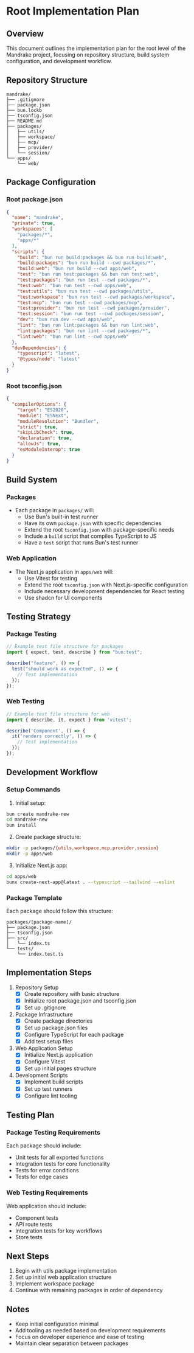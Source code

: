 # Root Implementation Plan

## Overview

This document outlines the implementation plan for the root level of the Mandrake project, focusing on repository structure, build system configuration, and development workflow.

## Repository Structure

```
mandrake/
├── .gitignore
├── package.json
├── bun.lockb
├── tsconfig.json
├── README.md
├── packages/
│   ├── utils/
│   ├── workspace/
│   ├── mcp/
│   ├── provider/
│   └── session/
└── apps/
    └── web/
```

## Package Configuration

### Root package.json

```json
{
  "name": "mandrake",
  "private": true,
  "workspaces": [
    "packages/*",
    "apps/*"
  ],
  "scripts": {
    "build": "bun run build:packages && bun run build:web",
    "build:packages": "bun run build --cwd packages/*",
    "build:web": "bun run build --cwd apps/web",
    "test": "bun run test:packages && bun run test:web",
    "test:packages": "bun run test --cwd packages/*",
    "test:web": "bun run test --cwd apps/web",
    "test:utils": "bun run test --cwd packages/utils",
    "test:workspace": "bun run test --cwd packages/workspace",
    "test:mcp": "bun run test --cwd packages/mcp",
    "test:provider": "bun run test --cwd packages/provider",
    "test:session": "bun run test --cwd packages/session",
    "dev": "bun run dev --cwd apps/web",
    "lint": "bun run lint:packages && bun run lint:web",
    "lint:packages": "bun run lint --cwd packages/*",
    "lint:web": "bun run lint --cwd apps/web"
  },
  "devDependencies": {
    "typescript": "latest",
    "@types/node": "latest"
  }
}
```

### Root tsconfig.json

```json
{
  "compilerOptions": {
    "target": "ES2020",
    "module": "ESNext",
    "moduleResolution": "Bundler",
    "strict": true,
    "skipLibCheck": true,
    "declaration": true,
    "allowJs": true,
    "esModuleInterop": true
  }
}
```

## Build System

### Packages

- Each package in `packages/` will:
  - Use Bun's built-in test runner
  - Have its own `package.json` with specific dependencies
  - Extend the root `tsconfig.json` with package-specific needs
  - Include a `build` script that compiles TypeScript to JS
  - Have a `test` script that runs Bun's test runner

### Web Application

- The Next.js application in `apps/web` will:
  - Use Vitest for testing
  - Extend the root `tsconfig.json` with Next.js-specific configuration
  - Include necessary development dependencies for React testing
  - Use shadcn for UI components

## Testing Strategy

### Package Testing

```typescript
// Example test file structure for packages
import { expect, test, describe } from "bun:test";

describe("feature", () => {
  test("should work as expected", () => {
    // Test implementation
  });
});
```

### Web Testing

```typescript
// Example test file structure for web
import { describe, it, expect } from 'vitest';

describe('Component', () => {
  it('renders correctly', () => {
    // Test implementation
  });
});
```

## Development Workflow

### Setup Commands

1. Initial setup:

```bash
bun create mandrake-new
cd mandrake-new
bun install
```

2. Create package structure:

```bash
mkdir -p packages/{utils,workspace,mcp,provider,session}
mkdir -p apps/web
```

3. Initialize Next.js app:

```bash
cd apps/web
bunx create-next-app@latest . --typescript --tailwind --eslint
```

### Package Template

Each package should follow this structure:

```
packages/[package-name]/
├── package.json
├── tsconfig.json
├── src/
│   └── index.ts
└── tests/
    └── index.test.ts
```

## Implementation Steps

1. Repository Setup
   - [x] Create repository with basic structure
   - [x] Initialize root package.json and tsconfig.json
   - [x] Set up .gitignore

2. Package Infrastructure
   - [x] Create package directories
   - [x] Set up package.json files
   - [x] Configure TypeScript for each package
   - [x] Add test setup files

3. Web Application Setup
   - [x] Initialize Next.js application
   - [x] Configure Vitest
   - [x] Set up initial pages structure

4. Development Scripts
   - [x] Implement build scripts
   - [x] Set up test runners
   - [x] Configure lint tooling

## Testing Plan

### Package Testing Requirements

Each package should include:

- Unit tests for all exported functions
- Integration tests for core functionality
- Tests for error conditions
- Tests for edge cases

### Web Testing Requirements

Web application should include:

- Component tests
- API route tests
- Integration tests for key workflows
- Store tests

## Next Steps

1. Begin with utils package implementation
2. Set up initial web application structure
3. Implement workspace package
4. Continue with remaining packages in order of dependency

## Notes

- Keep initial configuration minimal
- Add tooling as needed based on development requirements
- Focus on developer experience and ease of testing
- Maintain clear separation between packages
